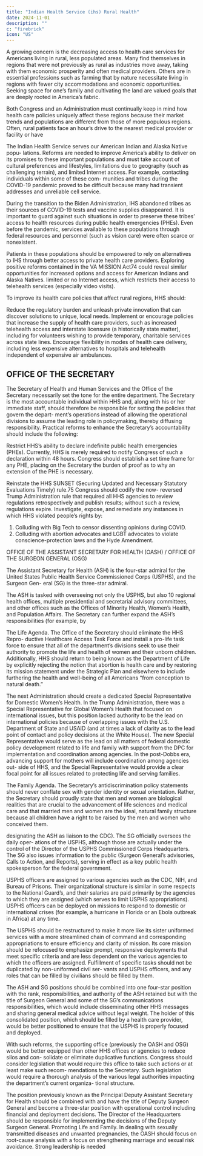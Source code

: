 ```yaml
---
title: "Indian Health Service (ihs) Rural Health"
date: 2024-11-01
description: ""
c: "firebrick"
icon: "US"
---
```



A growing concern is the decreasing access to health care services for Americans
living in rural, less populated areas. Many find themselves in regions that were not
previously as rural as industries move away, taking with them economic prosperity
and often medical providers. Others are in essential professions such as farming
that by nature necessitate living in regions with fewer city accommodations and
economic opportunities. Seeking space for one’s family and cultivating the land
are valued goals that are deeply rooted in America’s fabric.

Both Congress and an Administration must continually keep in mind how
health care policies uniquely affect these regions because their market trends
and populations are different from those of more populous regions. Often, rural
patients face an hour’s drive to the nearest medical provider or facility or have

The Indian Health Service serves our American Indian and Alaska Native popu-
lations. Reforms are needed to improve America’s ability to deliver on its promises
to these important populations and must take account of cultural preferences and
lifestyles, limitations due to geography (such as challenging terrain), and limited
Internet access. For example, contacting individuals within some of these com-
munities and tribes during the COVID-19 pandemic proved to be difficult because
many had transient addresses and unreliable cell service.

During the transition to the Biden Administration, IHS abandoned tribes as
their sources of COVID-19 tests and vaccine supplies disappeared. It is important
to guard against such situations in order to preserve these tribes’ access to health
resources during public health emergencies (PHEs). Even before the pandemic,
services available to these populations through federal resources and personnel
(such as vision care) were often scarce or nonexistent.

Patients in these populations should be empowered to rely on alternatives to
IHS through better access to private health care providers. Exploring positive
reforms contained in the VA MISSION Act74 could reveal similar opportunities
for increased options and access for American Indians and Alaska Natives.
limited or no Internet access, which restricts their access to telehealth services
(especially video visits).

To improve its health care policies that affect rural regions, HHS should:

Reduce the regulatory burden and unleash private innovation that can
discover solutions to unique, local needs.
Implement or encourage policies that increase the supply of health care
providers, such as increased telehealth access and interstate licensure
(a historically state matter), including for volunteers wishing to provide
temporary, charitable services across state lines.
Encourage flexibility in modes of health care delivery, including less
expensive alternatives to hospitals and telehealth independent of expensive
air ambulances.


## OFFICE OF THE SECRETARY

The Secretary of Health and Human Services and the Office of the Secretary
necessarily set the tone for the entire department. The Secretary is the most
accountable individual within HHS and, along with his or her immediate staff,
should therefore be responsible for setting the policies that govern the depart-
ment’s operations instead of allowing the operational divisions to assume the
leading role in policymaking, thereby diffusing responsibility.
Practical reforms to enhance the Secretary’s accountability should include
the following:

Restrict HHS’s ability to declare indefinite public health emergencies
(PHEs). Currently, HHS is merely required to notify Congress of such a
declaration within 48 hours. Congress should establish a set time frame
for any PHE, placing on the Secretary the burden of proof as to why an
extension of the PHE is necessary.

Reinstate the HHS SUNSET (Securing Updated and Necessary
Statutory Evaluations Timely) rule.75 Congress should codify the now-
reversed Trump Administration rule that required all HHS agencies to
review regulations retrospectively and publish results; without such a
review, regulations expire.
Investigate, expose, and remediate any instances in which HHS
violated people’s rights by:

1. Colluding with Big Tech to censor dissenting opinions during COVID.
2. Colluding with abortion advocates and LGBT advocates to violate
conscience-protection laws and the Hyde Amendment.

OFFICE OF THE ASSISTANT SECRETARY FOR HEALTH
(OASH) / OFFICE OF THE SURGEON GENERAL (OSG)

The Assistant Secretary for Health (ASH) is the four-star admiral for the United
States Public Health Service Commissioned Corps (USPHS), and the Surgeon Gen-
eral (SG) is the three-star admiral.

The ASH is tasked with overseeing not only the USPHS, but also 10 regional
health offices, multiple presidential and secretarial advisory committees, and other
offices such as the Offices of Minority Health, Women’s Health, and Population
Affairs. The Secretary can further expand the ASH’s responsibilities (for example, by

The Life Agenda. The Office of the Secretary should eliminate the HHS Repro-
ductive Healthcare Access Task Force and install a pro-life task force to ensure
that all of the department’s divisions seek to use their authority to promote the life
and health of women and their unborn children. Additionally, HHS should return
to being known as the Department of Life by explicitly rejecting the notion that
abortion is health care and by restoring its mission statement under the Strategic
Plan and elsewhere to include furthering the health and well-being of all Americans
“from conception to natural death.”

The next Administration should create a dedicated Special Representative
for Domestic Women’s Health. In the Trump Administration, there was a Special
Representative for Global Women’s Health that focused on international issues,
but this position lacked authority to be the lead on international policies because
of overlapping issues with the U.S. Department of State and USAID (and at times
a lack of clarity as to the lead point of contact and policy decisions at the White
House). The new Special Representative would serve as the lead on all matters of
federal domestic policy development related to life and family with support from
the DPC for implementation and coordination among agencies. In the post-Dobbs
era, advancing support for mothers will include coordination among agencies out-
side of HHS, and the Special Representative would provide a clear focal point for
all issues related to protecting life and serving families.

The Family Agenda. The Secretary’s antidiscrimination policy statements
should never conflate sex with gender identity or sexual orientation. Rather, the
Secretary should proudly state that men and women are biological realities that
are crucial to the advancement of life sciences and medical care and that married
men and women are the ideal, natural family structure because all children have
a right to be raised by the men and women who conceived them.

designating the ASH as liaison to the CDC). The SG officially oversees the daily oper-
ations of the USPHS, although those are actually under the control of the Director
of the USPHS Commissioned Corps Headquarters. The SG also issues information
to the public (Surgeon General’s advisories, Calls to Action, and Reports), serving
in effect as a key public health spokesperson for the federal government.

USPHS officers are assigned to various agencies such as the CDC, NIH, and
Bureau of Prisons. Their organizational structure is similar in some respects to the
National Guard’s, and their salaries are paid primarily by the agencies to which they
are assigned (which serves to limit USPHS appropriations). USPHS officers can be
deployed on missions to respond to domestic or international crises (for example,
a hurricane in Florida or an Ebola outbreak in Africa) at any time.

The USPHS should be restructured to make it more like its sister uniformed
services with a more streamlined chain of command and corresponding appropriations to ensure efficiency and clarity of mission. Its core mission should be
refocused to emphasize prompt, responsive deployments that meet specific criteria
and are less dependent on the various agencies to which the officers are assigned.
Fulfillment of specific tasks should not be duplicated by non-uniformed civil ser-
vants and USPHS officers, and any roles that can be filled by civilians should be
filled by them.

The ASH and SG positions should be combined into one four-star position with
the rank, responsibilities, and authority of the ASH retained but with the title of
Surgeon General and some of the SG’s communications responsibilities, which
would include disseminating other HHS messages and sharing general medical
advice without legal weight. The holder of this consolidated position, which should
be filled by a health care provider, would be better positioned to ensure that the
USPHS is properly focused and deployed.

With such reforms, the supporting office (previously the OASH and OSG) would
be better equipped than other HHS offices or agencies to reduce silos and con-
solidate or eliminate duplicative functions. Congress should consider legislation
that would require this office to take such actions or at least make such recom-
mendations to the Secretary. Such legislation would require a thorough analysis
of the various legal authorities impacting the department’s current organiza-
tional structure.

The position previously known as the Principal Deputy Assistant Secretary for
Health should be combined with and have the title of Deputy Surgeon General
and become a three-star position with operational control including financial and
deployment decisions. The Director of the Headquarters should be responsible for
implementing the decisions of the Deputy Surgeon General.
Promoting Life and Family. In dealing with sexually transmitted diseases and
unwanted pregnancies, the OASH should focus on root-cause analysis with a focus
on strengthening marriage and sexual risk avoidance. Strong leadership is needed

